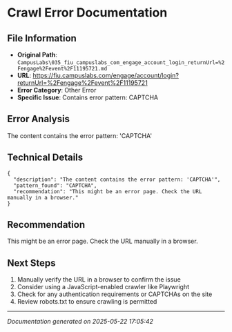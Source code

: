 # Crawl Error Documentation

## File Information
- **Original Path**: `CampusLabs\035_fiu_campuslabs_com_engage_account_login_returnUrl=%2Fengage%2Fevent%2F11195721.md`
- **URL**: https://fiu.campuslabs.com/engage/account/login?returnUrl=%2Fengage%2Fevent%2F11195721
- **Error Category**: Other Error
- **Specific Issue**: Contains error pattern: CAPTCHA

## Error Analysis
The content contains the error pattern: 'CAPTCHA'

## Technical Details
```
{
  "description": "The content contains the error pattern: 'CAPTCHA'",
  "pattern_found": "CAPTCHA",
  "recommendation": "This might be an error page. Check the URL manually in a browser."
}
```

## Recommendation
This might be an error page. Check the URL manually in a browser.

## Next Steps
1. Manually verify the URL in a browser to confirm the issue
2. Consider using a JavaScript-enabled crawler like Playwright
3. Check for any authentication requirements or CAPTCHAs on the site
4. Review robots.txt to ensure crawling is permitted

---
*Documentation generated on 2025-05-22 17:05:42*
